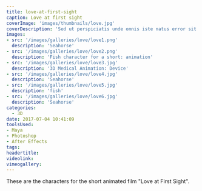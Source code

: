 ```yaml
---
title: love-at-first-sight
caption: Love at first sight
coverImage: 'images/thumbnails/love.jpg'
coverDescription: 'Sed ut perspiciatis unde omnis iste natus error sit voluptatem accusantium doloremque laudantium, totam rem aperiam, eaque ipsa quae ab illo inventore veritatis et quasi architecto beatae vitae dicta sunt explicabo'
images:
- src: '/images/galleries/love/love1.png'
  description: 'Seahorse'
- src: '/images/galleries/love/love2.png'
  description: 'Fish character for a short: animation'
- src: '/images/galleries/love/love3.jpg'
  description: '3D Medical Animation: Device'
- src: '/images/galleries/love/love4.jpg'
  description: 'Seahorse'
- src: '/images/galleries/love/love5.jpg'
  description: 'fish'
- src: '/images/galleries/love/love6.jpg'
  description: 'Seahorse'
categories:
  - 3D
date: 2017-07-04 10:41:09
toolsUsed:
- Maya
- Photoshop
- After Effects
tags:
headertitle:
videolink:
vimeogallery:
---
```

These are the characters for the short animated film "Love at First Sight".
